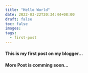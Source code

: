 ```yaml
---
title: "Hello World"
date: 2022-03-22T20:34:44+08:00
draft: false
toc: false
images: 
tags:
  - first-post
---
```


#### This is my first post on my blogger...
#### More Post is comming soon...